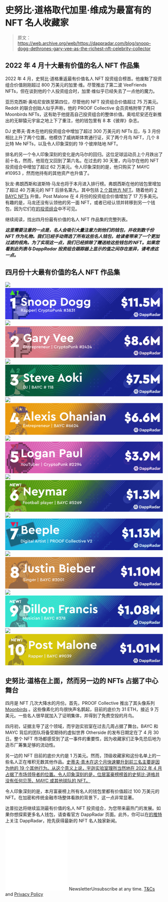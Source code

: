 # 史努比·道格取代加里·维成为最富有的 NFT 名人收藏家

> 原文：<https://web.archive.org/web/https://dappradar.com/blog/snoop-dogg-dethrones-gary-vee-as-the-richest-nft-celebrity-collector>

## 2022 年 4 月十大最有价值的名人 NFT 作品集

2022 年 4 月，史努比·道格重返最有价值名人 NFT 投资组合榜首。他废黜了投资组合价值刚刚超过 800 万美元的加里·维。尽管推出了第二波 VeeFriends NFTs，但在谈到他的个人投资组合时，加里·维似乎已经失去了一点他的魔力。

亚历克西斯·奥哈尼安跌至第四位，尽管他的 NFT 投资组合价值超过 75 万美元。Reddit 的联合创始人似乎声称，他的 PROOF Collective 会员资格附带了两只 Moonbirds NFTs，这有助于他提高自己投资组合的整体价值。奥哈尼安还在新推出的无聊猿元宇宙之地上下了重注，他的钱包里有 8 本《彼岸》杂志。

DJ 史蒂夫·青木在他的投资组合中增加了超过 300 万美元的 NFTs 后，与 3 月份相比上升了两个位置。他模仿了威纳斯体育通行证，买了两个月鸟 NFT，几个 8 比特 Me NFTs，以及令人印象深刻的 19 个彼岸陆地 NFT。

排名的另一个令人印象深刻的变化是内马尔的回归。这位足球运动员上个月跌出了前十名，然而，他现在又回到了第六名。在过去的 30 天里，内马尔在他的 NFT 投资组合中增加了超过 62 万美元。令人印象深刻的是，他只购买了 MAYC #10953 ，然而他持有的其他资产也升值了。

狄龙·弗朗西斯和波斯特·马龙也将于本月进入排行榜。弗朗西斯在他的钱包里增加了超过 40 万美元的 NFT 后排名第九。其中包括 [2 个其他方 NFT](https://web.archive.org/web/20221004133048/https://dappradar.com/hub/wallet/eth/0x58473e9ac681c4424ca74619281ff71801d002d6/nfts/1/otherdeed-for-otherside)。随着他的 [2 BAYC NFTs](https://web.archive.org/web/20221004133048/https://dappradar.com/hub/wallet/eth/0xbea020c3bd417f30de4d6bd05b0ed310ac586cc0/nfts/1/bored-ape-yacht-club-3) 升值，Post Malone 在 4 月份的投资组合价值增加了 17 万多美元。有趣的是，马龙还没有认领他的另一面 NFT，或者已经认领并转移到另一个钱包，因为它们在[的投资组合](https://web.archive.org/web/20221004133048/https://dappradar.com/hub/wallet/eth/0xbea020c3bd417f30de4d6bd05b0ed310ac586cc0/nfts)中不可见。

继续阅读，找出四月份最有价值的名人 NFT 作品集的完整列表。

***这里需要注意的一点是，名人会吸引大量注意力到他们的钱包，并收到数千份 NFT 作为礼物。我们已经手动筛选了所有这些名人钱包，给读者带来了一个更加过滤的视角。为了实现这一点，我们已经排除了赠送给这些钱包的 NFT。如果您看到此列表与 DappRadar 投资组合跟踪器上显示的值之间存在差异，请考虑这一点。***

## 四月份十大最有价值的名人 NFT 作品集

[](https://web.archive.org/web/20221004133048/https://dappradar.com/hub/wallet/eth/0xce90a7949bb78892f159f428d0dc23a8e3584d75/nfts/1)[![](img/30c90efd1a6789fd24f8083229b998ec.png)<picture>![snoop dogg](img/6c6002690d83fff19ea4e89f9b6701a8.png)</picture>](https://web.archive.org/web/20221004133048/https://dappradar.com/hub/wallet/eth/0xce90a7949bb78892f159f428d0dc23a8e3584d75/nfts/1)[](https://web.archive.org/web/20221004133048/https://dappradar.com/hub/wallet/eth/0xd6a984153acb6c9e2d788f08c2465a1358bb89a7/nfts/1)[![](img/30c90efd1a6789fd24f8083229b998ec.png)<picture>![snoop dogg](img/0f56f3e34f29ec87ab45e3656609b913.png)</picture>](https://web.archive.org/web/20221004133048/https://dappradar.com/hub/wallet/eth/0xd6a984153acb6c9e2d788f08c2465a1358bb89a7/nfts/1)[](https://web.archive.org/web/20221004133048/https://dappradar.com/hub/wallet/eth/0xe4bbcbff51e61d0d95fcc5016609ac8354b177c4/nfts)[![](img/30c90efd1a6789fd24f8083229b998ec.png)<picture>![snoop dogg](img/8bb7b744412b30c6f5c1bff1ab8416b9.png)</picture>](https://web.archive.org/web/20221004133048/https://dappradar.com/hub/wallet/eth/0xe4bbcbff51e61d0d95fcc5016609ac8354b177c4/nfts)[](https://web.archive.org/web/20221004133048/https://dappradar.com/hub/wallet/eth/0x0ed1e02164a2a9fad7a9f9b5b9e71694c3fad7f2/nfts)[![](img/30c90efd1a6789fd24f8083229b998ec.png)<picture>![](img/6b4da897118f4da6429badbbdca8bef5.png)</picture>](https://web.archive.org/web/20221004133048/https://dappradar.com/hub/wallet/eth/0x0ed1e02164a2a9fad7a9f9b5b9e71694c3fad7f2/nfts)[](https://web.archive.org/web/20221004133048/https://dappradar.com/hub/wallet/eth/0xff0bd4aa3496739d5667adc10e2b843dfab5712b/nfts/1)[![](img/30c90efd1a6789fd24f8083229b998ec.png)<picture>![](img/343c21a9624ab7b1e07af3a8a929bf56.png)</picture>](https://web.archive.org/web/20221004133048/https://dappradar.com/hub/wallet/eth/0xff0bd4aa3496739d5667adc10e2b843dfab5712b/nfts/1)[](https://web.archive.org/web/20221004133048/https://dappradar.com/hub/wallet/eth/0xc4505db8cc490767fa6f4b6f0f2bdd668b357a5d)[![](img/30c90efd1a6789fd24f8083229b998ec.png)<picture>![](img/0350c197e7d35ab60d95b2097c58015f.png)</picture>](https://web.archive.org/web/20221004133048/https://dappradar.com/hub/wallet/eth/0xc4505db8cc490767fa6f4b6f0f2bdd668b357a5d)[](https://web.archive.org/web/20221004133048/https://dappradar.com/hub/wallet/eth/0xc6b0562605d35ee710138402b878ffe6f2e23807/nfts)[![](img/30c90efd1a6789fd24f8083229b998ec.png)<picture>![](img/1be81df28d2fe515c118140cf7038c46.png)</picture>](https://web.archive.org/web/20221004133048/https://dappradar.com/hub/wallet/eth/0xc6b0562605d35ee710138402b878ffe6f2e23807/nfts)[](https://web.archive.org/web/20221004133048/https://dappradar.com/hub/wallet/eth/0xe21dc18513e3e68a52f9fcdacfd56948d43a11c6/nfts)[![](img/30c90efd1a6789fd24f8083229b998ec.png)<picture>![](img/35cbf6f5814669438a23de5bd2c67755.png)</picture>](https://web.archive.org/web/20221004133048/https://dappradar.com/hub/wallet/eth/0xe21dc18513e3e68a52f9fcdacfd56948d43a11c6/nfts)[](https://web.archive.org/web/20221004133048/https://dappradar.com/hub/wallet/eth/0x58473e9ac681c4424ca74619281ff71801d002d6)[![](img/30c90efd1a6789fd24f8083229b998ec.png)<picture>![](img/66c5617e84b8ca0e8ac277a48b26b746.png)</picture>](https://web.archive.org/web/20221004133048/https://dappradar.com/hub/wallet/eth/0x58473e9ac681c4424ca74619281ff71801d002d6)[](https://web.archive.org/web/20221004133048/https://dappradar.com/hub/wallet/eth/0xbea020c3bd417f30de4d6bd05b0ed310ac586cc0/nfts)[![](img/30c90efd1a6789fd24f8083229b998ec.png)<picture>![](img/a898925fa9f5e75f44e2c8c27a705e85.png)</picture>](https://web.archive.org/web/20221004133048/https://dappradar.com/hub/wallet/eth/0xbea020c3bd417f30de4d6bd05b0ed310ac586cc0/nfts)

## 史努比·道格在上面，然而另一边的 NFTs 占据了中心舞台

四月是 NFT 几次大降水的月份。首先，PROOF Collective 推出了其头像系列 [Moonbirds](https://web.archive.org/web/20221004133048/https://dappradar.com/ethereum/collectibles/moonbirds) 。这些像素化的鸟很快声名鹊起，目前的底价为 31 ETH，接近 9 万美元。一些名人很早就加入了证明集体，并得到了免费空投的月鸟。

四月初，证据主导了这个领域，而宇迦实验室在过去几周占据了舞台。BAYC 和 MAYC 背后的团队将备受期待的虚拟世界 Otherside 的发布日期定在了 4 月 30 日。整个 NFT 市场都感受到了这一事件的重要性，因为收藏家们正争先恐后地为造币厂筹集足够的流动性。

另一边的 NFT 目前的底价大约是 1 万美元。然而，顶级收藏家和这份名单上的一些名人正在堆积无数其他作品。[史蒂夫·青木在这个月快速攀升到前三名主要是因为他的 19 个其他行为。从这个意义上说，宇迦实验室理所当然地在 2022 年 4 月占据了市场领导者的位置。令人印象深刻的是，位居富豪榜榜首的史努比·道格并没有任何贝茨、MAYC 或其他球队的 NFT。](https://web.archive.org/web/20221004133048/https://dappradar.com/hub/wallet/eth/0xe4bbcbff51e61d0d95fcc5016609ac8354b177c4/nfts)

令人印象深刻的是，本月富豪榜上所有名人的钱包里都有价值超过 100 万美元的 NFT。在加密和传统金融市场整体看跌的背景下，这一点非常显著。

达普拉达将继续监测最有价值的名人 NFT 投资组合，为您带来最热门的发展。如果你想探索更多名人钱包，请查看官方 DappRadar 页面。此外，你可以在[的推特](https://web.archive.org/web/20221004133048/https://twitter.com/dappradar)上关注 DappRadar，抢先获得最新的 NFT 名人独家新闻。

![](img/6d5a4a2d609c56e1a5771717e54ba759.png) NewsletterUnsubscribe at any time. [T&Cs](https://web.archive.org/web/20221004133048/https://dappradar.com/terms) and [Privacy Policy](https://web.archive.org/web/20221004133048/https://dappradar.com/privacy-policy)